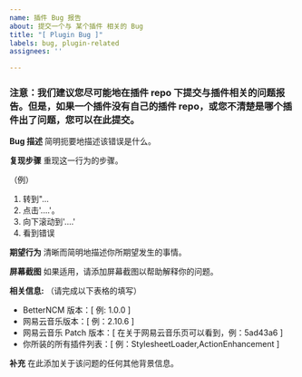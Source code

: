 ```yaml
---
name: 插件 Bug 报告
about: 提交一个与 某个插件 相关的 Bug
title: "[ Plugin Bug ]"
labels: bug, plugin-related
assignees: ''

---
```


### 注意：我们建议您尽可能地在插件 repo 下提交与插件相关的问题报告。但是，如果一个插件没有自己的插件 repo，或您不清楚是哪个插件出了问题，您可以在此提交。

**Bug 描述**
简明扼要地描述该错误是什么。

**复现步骤**
重现这一行为的步骤。

（例）
1. 转到"...
2. 点击'....'。
3. 向下滚动到'....'
4. 看到错误

**期望行为**
清晰而简明地描述你所期望发生的事情。

**屏幕截图**
如果适用，请添加屏幕截图以帮助解释你的问题。

**相关信息:**
（请完成以下表格的填写）
 - BetterNCM 版本：[ 例: 1.0.0 ]
 - 网易云音乐版本：[ 例：2.10.6 ]
 - 网易云音乐 Patch 版本：[ 在关于网易云音乐页可以看到，例：5ad43a6 ]
 - 你所装的所有插件列表：[ 例：StylesheetLoader,ActionEnhancement ]

**补充**
在此添加关于该问题的任何其他背景信息。
